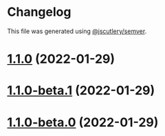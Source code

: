 # Changelog

This file was generated using
[@jscutlery/semver](https://github.com/jscutlery/semver).

# [1.1.0](https://github.com/patdx/zustand-rx/compare/v1.1.0-beta.1...v1.1.0) (2022-01-29)

# [1.1.0-beta.1](https://github.com/patdx/zustand-rx/compare/v1.1.0-beta.0...v1.1.0-beta.1) (2022-01-29)

# [1.1.0-beta.0](https://github.com/patdx/zustand-rx/compare/v1.0.0...v1.1.0-beta.0) (2022-01-29)
